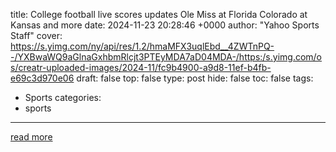 title: College football live scores updates Ole Miss at Florida Colorado at Kansas and more
date: 2024-11-23 20:28:46 +0000
author: "Yahoo Sports Staff"
cover: https://s.yimg.com/ny/api/res/1.2/hmaMFX3uqlEbd__4ZWTnPQ--/YXBwaWQ9aGlnaGxhbmRlcjt3PTEyMDA7aD04MDA-/https:/s.yimg.com/os/creatr-uploaded-images/2024-11/fc9b4900-a9d8-11ef-b4fb-e69c3d970e06
draft: false
top: false
type: post
hide: false
toc: false
tags:
  - Sports
categories:
  - sports
---



[read more](https://sports.yahoo.com/live/college-football-live-scores-updates-ole-miss-at-florida-colorado-at-kansas-and-more-154550064.html)
